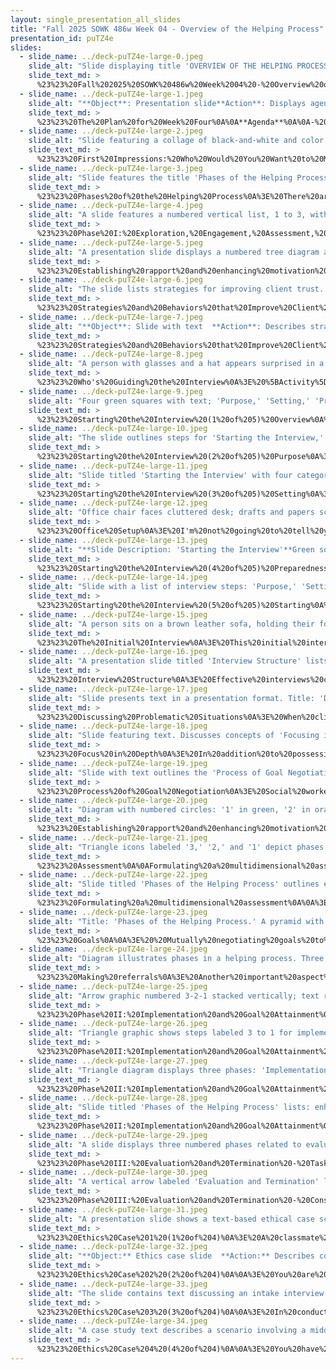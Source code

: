 ```yaml
---
layout: single_presentation_all_slides
title: "Fall 2025 SOWK 486w Week 04 - Overview of the Helping Process"
presentation_id: puTZ4e
slides:
  - slide_name: ../deck-puTZ4e-large-0.jpeg
    slide_alt: "Slide displaying title 'OVERVIEW OF THE HELPING PROCESS' in bold blue text, with 'FALL 2025 SOWK 486W' above. Author: Jacob Campbell, Ph.D., LICSW, Heritage University. Geometric design features on the right."
    slide_text_md: >
      %23%23%20Fall%202025%20SOWK%20486w%20Week%2004%20-%20Overview%20of%20the%20Helping%20Process%0A%0Atitle:%20Fall%202025%20SOWK%20486w%20Week%2004%20-%20Overview%20of%20the%20Helping%20Process%0Adate:%202025-09-12%2012:30:28%0Alocation:%20Heritage%20University%0Atags:%0A%20%20-%20Heritage%20University%0A%20%20-%20BASW%20Program%0A%20%20-%20SOWK%20486w%0Apresentation_video:%20%3E%0A%20%20%22%22%0Adescription:%20%3E%0A%0AWeek%20four%20is%20a%20continuation%20of%20laying%20the%20groundwork%20for%20this%20course.%20It%20is%20focused%20on%20providing%20an%20overview%20of%20the%20helping%20process.%20The%20Hepworth%20et%20al.%20(2023)%20text%20formats%20the%20helping%20process%20into%20three%20phases.%20%0A%0A-%20Phase%201:%20Exploration,%20Engagement,%20Assessment,%20and%20Planning%0A-%20Phase%20II:%20Implementation%20and%20Goal%20Attainment%0A-%20Phase%20III:%20Evaluation%20and%20Termination%0A%0ADuring%20the%20session,%20we%20will%20be%20examining%20an%20overview%20of%20considerations%20we%20should%20have%20in%20each%20of%20the%20phases.%20We%20will%20also%20be%20looking%20at%20how%20we%20set%20the%20environment%20with%20our%20clients%20and%20what%20the%20interviewing%20process%20looks%20like.%20Finally,%20we%20will%20spend%20some%20time%20discussing%20some%20potential%20ethical%20dilemmas.%20The%20agenda%20is:%0A%0A-%20Overview%20of%20the%20three%20phases%20of%20the%20helping%20process%0A-%20Setting%20the%20environment%0A-%20Interviewing%20clients%0A-%20Practice%20with%20ethical%20dilemmas%0A%0AThe%20learning%20objectives%20this%20week%20include:%0A%0A-%20Describe%20the%20three%20phases%20of%20the%20helping%20process%20and%20identify%20key%20tasks%20associated%20with%20each%20phase.%0A-%20Demonstrate%20strategies%20for%20creating%20a%20supportive%20environment%20during%20client%20interviews,%20including%20setting,%20preparedness,%20and%20rapport-building.%0A-%20Practice%20and%20evaluate%20techniques%20for%20starting%20the%20interview,%20engaging%20clients,%20and%20initiating%20assessment.%0A-%20Identify%20behaviors%20and%20communication%20styles%20that%20enhance%20or%20inhibit%20client%20trust%20and%20motivation.%0A-%20Analyze%20ethical%20dilemmas%20using%20professional%20values%20and%20guidelines%20to%20inform%20decision-making%20in%20complex%20situations.%0A%0A
  - slide_name: ../deck-puTZ4e-large-1.jpeg
    slide_alt: "**Object**: Presentation slide**Action**: Displays agenda and learning objectives**Context**: Academic setting, focusing on helping processes**Transcription**:- **Agenda**:   - Overview of the three phases of the helping process  - Setting the environment  - Interviewing clients  - Practice with ethical dilemmas- **Learning Objectives**:  - Describe the three phases of the helping process   - Demonstrate strategies for creating a supportive environment during client interviews   - Practice techniques for interviewing and engaging clients  - Identify behaviors affecting client trust  - Analyze ethical dilemmas using professional values- *Presented by Jacob Campbell, Ph.D. at Heritage University; Fall 2025 SOWK 486w*"
    slide_text_md: >
      %23%23%20The%20Plan%20for%20Week%20Four%0A%0A**Agenda**%0A%0A-%20Overview%20of%20the%20three%20phases%20of%20the%20helping%20process%0A-%20Setting%20the%20environment%0A-%20Interviewing%20clients%0A-%20Practice%20with%20ethical%20dilemmas%0A%0A**Learning%20Objectives**%0A%0A-%20Describe%20the%20three%20phases%20of%20the%20helping%20process%20and%20identify%20key%20tasks%20associated%20with%20each%20phase.%0A-%20Demonstrate%20strategies%20for%20creating%20a%20supportive%20environment%20during%20client%20interviews,%20including%20setting,%20preparedness,%20and%20rapport-building.%0A-%20Practice%20and%20evaluate%20techniques%20for%20starting%20the%20interview,%20engaging%20clients,%20and%20initiating%20assessment.%0A-%20Identify%20behaviors%20and%20communication%20styles%20that%20enhance%20or%20inhibit%20client%20trust%20and%20motivation.%0A-%20Analyze%20ethical%20dilemmas%20using%20professional%20values%20and%20guidelines%20to%20inform%20decision-making%20in%20complex%20situations.%0A%0A
  - slide_name: ../deck-puTZ4e-large-2.jpeg
    slide_alt: "Slide featuring a collage of black-and-white and color photos of people; text includes 'FIRST IMPRESSIONS,' questions like 'Who would you want to meet?' and 'What would you do?' plus course details and author info."
    slide_text_md: >
      %23%23%20First%20Impressions:%20Who%20Would%20You%20Want%20to%20Meet%0A%3E%20Making%20a%20good%20impression%20is%20essential.%0A%0A%5BSmall%20Group%20Activity%5D%20Think%20of%20a%20person%20you%20would%20want%20to%20meet%20in%20history.%20Ask%20them%20to%20imagine%20that%20they%20have%20won%20a%20competition%20to%20meet%20and%20interview%20that%20person%20this%20afternoon%20for%20a%20local%20TV%20station.%20Talk%20with%20a%20partner%20about%20the%20following:%0A%0A-%20What%20would%20you%20do%3F%0A-%20What%20would%20you%20wear%3F%0A-%20How%20would%20you%20feel%3F%0A%0A%5BWhole%20Class%20Activity%20-%20Discussion%5D%20Lead%20the%20discussion%20to%20get%20them%20to%20recognize%20they%20would%20make%20an%20effort%20with%20their%20appearance%20and%20their%20behavior%20because%20they%20wanted%20to%20impress%20the%20person.%0A%0ARelate%20this%20to%20making%20a%20good%20impression%20with%20clients%20and%20colleagues.%0A%0A-%20appearance%0A-%20body%20language%0A-%20greeting%0A-%20answering%20a%20query%20/%20helping%20the%20customer%0A-%20housekeeping%20and%20tidiness%0A%0AActivity%20based%20on%20Customer%20Service%20Training%20Helper%20(n.d.).%0A%0A%5BWhole%20Group%20Activity%5D%20Share%20a%20positive%20first%20impression%20that%20you%20had%20of%20somebody%20and%20how%20it%20impacted%20your%20relationship%20with%20them.%0A%0A%3Cdiv%20style%3D%22text-align:%20center%22%20markdown%3D%221%22%3E%0AReference%0A%3C/div%3E%0A%3Cdiv%20style%3D%22margin:%200%200%200%202em;%20text-indent:%20-2em;%22%20markdown%3D%221%22%3E%0A%0ACustomer%20Service%20Training%20Helper%20(n.d.)%20Training%20activity%20good%20impressions.%20%3Chttps://www.customer-service-training-helper.com/training-activity-good-impressions.html%3E%0A%0A%3C/div%3E%0A%0A
  - slide_name: ../deck-puTZ4e-large-3.jpeg
    slide_alt: "Slide features the title 'Phases of the Helping Process' with numbered phases. Phase 1: Exploration, Engagement, Assessment, and Planning; Phase 2: Implementation and Goal Attainment; Phase 3: Evaluation and Termination. Presented by Jacob Campbell, Fall 2025, SOWK 486w."
    slide_text_md: >
      %23%23%20Phases%20of%20the%20Helping%20Process%0A%3E%20There%20are%20three%20phases%20outlined%20in%20the%20text%20regarding%20the%20helping%20process.%20This%20semester,%20we%20will%20be%20going%20more%20in-depth%20through%20them%20as%20the%20weeks%20go%20on.%20Today%20is%20intended%20to%20be%20an%20introduction%20to%20the%20overall%20process.%0A%0APhase%20I:%20Exploration,%20Engagement,%20Assessment,%20and%20Planning%0APhase%20II:%20Implementation%20and%20Goal%20Attainment%0APhase%20III:%20Evaluation%20and%20Termination%0A%0A%5BWhole%20Group%20Activity%5D%20Does%20helping%20need%20to%20be%20structured%20in%20a%20systemic%20process%20like%20this%3F%20What%20are%20some%20of%20the%20potential%20benefits%20or%20challenges%20to%20having%20it%20structured%20like%20this%3F%0A%0A(Hepworth%20et%20al.,%202023)%0A%0A
  - slide_name: ../deck-puTZ4e-large-4.jpeg
    slide_alt: "A slide features a numbered vertical list, 1 to 3, with item 1 highlighted: 'Exploration, Engagement, Assessment, and Planning.' Beside a bullet point it reads: 'Explaining the process, the services, and yourself.' The bottom banner states: 'Exploring Clients’ Problems.' Additional text includes 'Jacob Campbell, Ph.D. LICSW at Heritage University,' '(Hepworth et al., 2023),' and 'Fall 2025 SOWK 486w.'"
    slide_text_md: >
      %23%23%20Phase%20I:%20Exploration,%20Engagement,%20Assessment,%20and%20Planning%0A%0A**Exploring%20Clients'%20Problems**%0A%0A%3E%20For%20every%20one%20of%20us,%20first%20impressions%20matter.%20The%20first%20meeting%20with%20a%20client%20is%20important%20and%20we%20should%20attempt%20to%20make%20it%20as%20good%20as%20possible.%20Consider%20the%20activity%20we%20started%20with%20this%20morning%20thinking%20about%20first%20impressions.%0A%0AExplaining%20the%20process%20the,%20the%20services,%20and%20yourself%0A%0A-%20Potential%20clients%20may%20be%20anxious%20about%20the%20prospect%20of%20seeking%20help%20and%20lack%20knowledge%20about%20what%20to%20expect%0A-%20First%20impressions.%0A%0A%5BSmall%20Group%20Activity%5D%20Practice%20what%20you%20might%20say%20at%20your%20practicum.%0A%0A(Hepworth%20et%20al.,%202023)%0A%0A%0A
  - slide_name: ../deck-puTZ4e-large-5.jpeg
    slide_alt: "A presentation slide displays a numbered tree diagram and a text box. The diagram has three sections numbered 1 to 3. The text box, labeled 'RAPPORT,' discusses 'relationship description,' 'look and feel,' and 'developing strong rapport.' The footer notes 'Establishing rapport and enhancing motivation,” credits Jacob Campbell, Ph.D., at Heritage University, and refers to Fall 2025 SOWK 486w and 'Hepworth et al., 2023.'"
    slide_text_md: >
      %23%23%20Establishing%20rapport%20and%20enhancing%20motivation%20-%20Rapport%0A%3E%20Rapport%20is%20one%20of%20the%20most%20critical%20aspects%20of%20the%20client-clinician%20relationship%20and%20is%20highly%20related%20to%20positive%20outcomes.%20This%20rapport%20can%20also%20be%20connected%20to%20a%20client's%20motivation%20and%20willingness%20to%20change.%0A%0A%3E%20%5BPartner%20Group%20Activity%5D%20Talk%20to%20a%20partner%20about%20somebody%20with%20whom%20you%20have%20a%20robust%20rapport.%20Talk%20about%20how%20that%20relationship%20is,%20and%20how%20you%20know%20that%20you%20have%20a%20good%20rapport%20with%20them.%0A%0A%3E%20%5BSmall%20Group%20Activity%5D%20Turn%20your%20partners%20into%20groups%20of%20four,%20and%20discuss%20how%20you%20know%20that%20you%20have%20a%20good%20rapport%20with%20that%20person,%20what%20it%20looks%20like%0A%0A%3E%20%5BWhole%20Class%20Activity%5D%20Brainstorm%20writing%20on%20the%20whiteboard,%20potential%20ways%20of%20developing%20rapport%20with%20clients.%0A%0A(Hepworth%20et%20al.,%202023)%0A%0A
  - slide_name: ../deck-puTZ4e-large-6.jpeg
    slide_alt: "The slide lists strategies for improving client trust. Key actions include maintaining comfort, trust, and attentiveness, while avoiding judgment and interruptions. It references Jacob Campbell, Ph.D., at Heritage University."
    slide_text_md: >
      %23%23%20Strategies%20and%20Behaviors%20that%20Improve%20Client%20Trust%20(1%20of%202)%0A%3E%20Leach%20(2015)%20describes%20some%20strategies%20and%20behaviors%20that%20improve%20client%20trust,%20communication,%20and%20rapport.%0A%0A**Maintain**%0A%0A-%20Client%20comfort%0A-%20Confidentiality%20%26%20trust%0A-%20Enthusiasm%0A-%20A%20collaborative%20relationship%0A-%20Interest%20in%20client%20concerns%0A-%20Objectivity%0A-%20Attentiveness%0A-%20Eye%20contact%0A-%20An%20open%20posture%0A%0A**Avoid**%0A%0A-%20Passing%20judgment%0A-%20Jargon%20and%20technical%20language%0A-%20An%20authoritarian%20demeanor%0A-%20Interruptions%0A%0A
  - slide_name: ../deck-puTZ4e-large-7.jpeg
    slide_alt: "**Object**: Slide with text  **Action**: Describes strategies  **Context**: Presentation environment**Text**:Strategies and behaviors that improve client trust include being dependable, open-minded, flexible, and friendly. Use open-ended questions and provide rationales for procedures, treatments, and decisions."
    slide_text_md: >
      %23%23%20Strategies%20and%20Behaviors%20that%20Improve%20Client%20Trust%20(2%20of%202)%0A%3E%20Leach%20goes%20on%20to%20talk%20about%20how%20we%20should%20be%20and%20what%20we%20should%20use.%0A%0A**Be**%0A%0A-%20Dependable%0A-%20Open%20minded%0A-%20Flexible%0A-%20Reassuring%20%26%20supportive%0A-%20Confident%0A-%20Friendly%0A-%20Genuine%0A-%20Warm%0A-%20Sincere%0A-%20Honest%0A-%20Empowering%0A-%20Engaging%20and%20interactive%0A-%20Respectful%20of%20client%20wishes%20and%20needs%0A-%20Sensitive%0A-%20Empathetic%0A-%20Altruistic%0A%0A**Use**%0A%0A-%20Open-ended%20questions%0A-%20Rationales%20for%20procedures,%20treatments,%20and%20decisions%0A%0A%3Cdiv%20style%3D%22text-align:%20center%22%20markdown%3D%221%22%3E%0AReference%0A%3C/div%3E%0A%3Cdiv%20style%3D%22margin:%200%200%200%202em;%20text-indent:%20-2em;%22%20markdown%3D%221%22%3E%0A%0ALeach,%20M.%20J.%20(2005).%20Rapport:%20A%20key%20to%20treatment%20success.%20_Complementary%20Therapies%20in%20Clinical%20Practice,%2011_(4),%20262%E2%80%93265.%20%3Chttps://doi.org/10.1016/j.ctcp.2005.05.005%3E%0A%0A%3C/div%3E%0A%0A
  - slide_name: ../deck-puTZ4e-large-8.jpeg
    slide_alt: "A person with glasses and a hat appears surprised in a room setting. Text: 'WHAT ARE MICRO SKILLS? WHY ARE THEY IMPORTANT? WHO'S GUIDING THE INTERVIEW.' Presented by Jacob Campbell, Ph.D. at Heritage University. Fall 2025 SOWK 486w."
    slide_text_md: >
      %23%23%20Who's%20Guiding%20the%20Interview%0A%3E%20%5BActivity%5D%20Watch%20the%20video%20clip%20from%20The%20Office:%20Who's%20Leading%20the%20Interview%0A%0A%3E%20%5BWhole%20Class%20Activity%5D%20Who%20was%20leading%20the%20interview%0A%0A%3E%20This%20is%20not%20what%20we%20want%20to%20happen%20in%20our%20session.%0A%0A%0A
  - slide_name: ../deck-puTZ4e-large-9.jpeg
    slide_alt: "Four green squares with text; 'Purpose,' 'Setting,' 'Preparedness,' 'Starting,' present steps for starting interviews. Title: 'Starting the Interview.' Context: Slide from Jacob Campbell’s presentation, 'Fall 2025 SOWK 486w.'"
    slide_text_md: >
      %23%23%20Starting%20the%20Interview%20(1%20of%205)%20Overview%0A%3E%20With%20this%20understanding%20of%20the%20importance%20of%20both%20starting%20the%20client/worker%20relationship%20and%20developing%20rapport,%20the%20start%20of%20the%20interview%20is%20where%20this%20begins.%20Kirst-Ashman%20and%20Hull%20(2015)%20describe%20strategies%20we%20should%20be%20using%20as%20we%20start%20an%20interview.%20These%20include:%0A%0A-%20Purpose%0A-%20Setting%0A-%20Preparedness%0A-%20Starting%0A%0A
  - slide_name: ../deck-puTZ4e-large-10.jpeg
    slide_alt: "The slide outlines steps for 'Starting the Interview,' listing: Purpose, Setting, Preparedness, and Starting, with notes on effective communication and promoting client well-being. It's from Jacob Campbell, Ph.D. Fall 2025 SOWK 486w."
    slide_text_md: >
      %23%23%20Starting%20the%20Interview%20(2%20of%205)%20Purpose%0A%3E%20Making%20sure%20that%20we%20are%20clear%20as%20to%20what%20the%20purpose%20is%0A%0ADiscuss%20the%20way%20the%20concept%20of%20an%20interview%20is.%0A%0A-%20The%20primary%20goal%20of%20any%20interview%20is%20effective%20communication%20with%20the%20client.%0A-%20Interviews%20make%20use%20of%20communication%20with%20clients%20to%20solve%20problems,%20encourage%20positive%20change,%20and%20promote%20clients'%20well-being.%0A%0A(Kirst-Ashman%20%26%20Hull,%202015)%0A%0A%0A
  - slide_name: ../deck-puTZ4e-large-11.jpeg
    slide_alt: "Slide titled 'Starting the Interview' with four categories: Purpose, Setting, Preparedness, Starting. Focus on 'Setting' with points: 'Variety of Setting,' 'How do we present ourselves?' and 'Timeliness.' Authored by Jacob Campbell."
    slide_text_md: >
      %23%23%20Starting%20the%20Interview%20(3%20of%205)%20Setting%0A%3E%20Thinking%20about%20the%20setting%20of%20the%20interview%20is%20also%20essential.%0A%0A-%20**Variety%20of%20Settings**:%20The%20interview%20setting%20can%20occur%20in%20a%20variety%20of%20settings%20depending%20on%20the%20field%20of%20practice%20and%20type%20of%20agency.%20%20%0A-%20**How%20do%20we%20present%20ourselves%3F**%20%0A%09*%20When%20deciding%20how%20to%20dress%20for%20an%20interview,%20it%20is%20important%20to%20remember%20that%20your%20general%20appearance%20will%20make%20an%20impression.%20%0A%09*%20You%20want%20to%20be%20aware%20of%20how%20the%20clients%20react%20to%20how%20you%20dress.%0A-%20**Timeliness**%20Be%20prompt%20so%20that%20the%20client%20sees%20that%20you%20feel%20the%20time%20spent%20with%20them%20is%20crucial.%0A%0A(Kirst-Ashman%20%26%20Hull,%202015)%0A%0A
  - slide_name: ../deck-puTZ4e-large-12.jpeg
    slide_alt: "Office chair faces cluttered desk; drafts and papers scattered around. Room filled with light from large window. Text reads 'OFFICE SETUP.' Walls have papers and notes attached."
    slide_text_md: >
      %23%23%20Office%20Setup%0A%3E%20I'm%20not%20going%20to%20tell%20you%20how%20to%20set%20up%20your%20office...%20I'm%20not%20going%20to%20say%20to%20you,%20%22sit%20behind%20a%20desk!%22%20or%20%22don't%20sit%20behind%20a%20desk.%22%0A%0A%5BWhole%20Group%20Activity%5D%20Discuss%20considerations%20related%20to%20office%20set%20up.%20%0A%0A-%20What%20do%20you%20believe%20is%20important%20to%20think%20about%20when%20you%20evaluate%20your%20meeting%20space%3F%0A-%20What%20is%20important%20to%20think%20about%20when%20you%20are%20evaluating%20your%20meeting%20space%20in%20some%20other%20location%3F%0A%0A%3E%20We%20should%20be%20thinking%20about%20what%20we%20do,%20why%20we%20do%20it,%20and%20how%20we%20do%20it.%20%20Reevaluating%20our%20practice.%0A%0A
  - slide_name: ../deck-puTZ4e-large-13.jpeg
    slide_alt: "**Slide Description: 'Starting the Interview'**Green squares list:- **Purpose**- **Setting**- **Preparedness**- **Starting**Text on right:- 'What information do you need to gather'- 'How long is the interview time frame'- 'Identify the purpose'Footer mentions Jacob Campbell, Ph.D., LICSW, Heritage University, Fall 2025 SOWK 486w."
    slide_text_md: >
      %23%23%20Starting%20the%20Interview%20(4%20of%205)%20Preparedness%0A%3E%20To%20make%20a%20positive%20impression,%20we%20should%20be%20prepared%20before%20the%20interview.%0A%0A-%20What%20information%20do%20you%20need%20to%20gather%3F%0A-%20**How%20long%20is%20the%20interview%20time%20frame**%20(i.e.,%20when%20it%20is%20to%20start%20and%20when%20it%20is%20to%20end).%0A-%20**Identify%20the%20purpose**:%20you%20should%20have%20an%20idea%20of%20what%20you%20want%20to%20accomplish%20by%20the%20end%20of%20the%20interview.%0A%0A(Kirst-Ashman%20%26%20Hull,%202015)%0A%0A
  - slide_name: ../deck-puTZ4e-large-14.jpeg
    slide_alt: "Slide with a list of interview steps: 'Purpose,' 'Setting,' 'Preparedness,' and 'Starting.' Text includes 'Greetings' and 'Alleviate clients anxiety.' Attribution: Jacob Campbell, Heritage University, Fall 2025, SOWK 486w."
    slide_text_md: >
      %23%23%20Starting%20the%20Interview%20(5%20of%205)%20Starting%0A%3E%20Once%20we%20have%20determined%20the%20purpose,%20setting,%20and%20are%20prepared...%20we%20actually%20have%20to%20start%20the%20interview.%0A%0A-%20Greeting%0A%09*%20Initial%20introductions,%20names%20are%20exchanged%20with%20typical%20pleasantries%20such%20as%20%22It's%20nice%20to%20meet%20you.%22%0A%09*%20Using%20surnames%20is%20a%20good%20idea%20since%20it%20implies%20greater%20respect%0A%09*%20Handshakes%20are%20often%20appropriate%20when%20culturally%20appropriate.%0A%09*%20%5BDiscussion%5D%20Regarding%20surnames%20/%20formal%20language%20(ES)%0A-%20Alleviate%20clients'%20anxiety%20(think%20unknown)%0A%09*%20Alleviating%20the%20client's%20anxiety,%20you%20do%20this%20by%20starting%20where%20the%20client%20is%20or%20putting%20yourself%20in%20the%20client's%20shoes.%0A%09*%20The%20client%20may%20have%20many%20questions%20as%20to%20what%20to%20expect%20from%20the%20interview,%20and%20this%20causes%20anxiety,%20or%20you%20may%20get%20someone%20who%20is%20forced%20to%20see%20you,%20and%20it%20will%20be%20important%20for%20you%20to%20use%20your%20empathy%20skills%20at%20this%20point%20to%20help%20the%20client%20feel%20less%20agitated.%0A%09*%20Portray%20confidence%20and%20competence%0A%0A%3E%20Discuss%20how%20I%20generally%20start%20my%20initial%20contact%0A%0A-%20Beginning%20statement%20of%20purpose%20and%20role.%0A-%20Clearly%20explain%20the%20interview's%20purpose%20to%20the%20client%0A-%20The%20workers'%20role%20to%20the%20client%0A-%20Encouraging%20the%20client%20to%20share%20thoughts%20and%20feelings%20about%20the%20interview%20and%20what's%20being%20said%0A-%20Make%20a%20statement%20about%20the%20usefulness%20of%20the%20intervention%20process%0A%0A(Kirst-Ashman%20%26%20Hull,%202015)%0A%0A%3Cdiv%20style%3D%22text-align:%20center%22%20markdown%3D%221%22%3E%0AReference%0A%3C/div%3E%0A%3Cdiv%20style%3D%22margin:%200%200%200%202em;%20text-indent:%20-2em;%22%20markdown%3D%221%22%3E%0A%0AKirst-Ashman,%20K.%20K.,%20%26%20Hull,%20G.%20H.%20(2015).%20_Understanding%20Generalist%20Practice_%20(7th%20ed.).%20Cengage%20Learning.%20%0A%0A%3C/div%3E%0A%0A
  - slide_name: ../deck-puTZ4e-large-15.jpeg
    slide_alt: "A person sits on a brown leather sofa, holding their forehead, set against a dimly lit room. Large blue text reads 'THE INITIAL INTERVIEW.' Photo credit: Nik Shuliahin on Unsplash."
    slide_text_md: >
      %23%23%20The%20Initial%20Interview%0A%3E%20This%20initial%20interview%20introduction%20could%20be%20used%20to%20present%20for%20your%20role-play%20video%20(along%20with%20some%20further%20questions%20related%20to%20an%20assessment).%0A%0A%5BWhole%20Class%20Activity%5D%20Demonstrate%20the%20initial%20interview%20process%0A%0A-%20Beginning%20statement%20of%20purpose%20and%20role.%0A-%20Clearly%20explain%20the%20interview's%20purpose%20to%20the%20client%0A-%20Describe%20the%20worker's%20role%20to%20the%20client%0A-%20Encouraging%20the%20client%20to%20share%20thoughts%20and%20feelings%20about%20the%20interview%20and%20what's%20being%20said%0A-%20Make%20a%20statement%20about%20the%20usefulness%20of%20the%20intervention%20process%0A%0A%5BSmall%20Group%20Activity%5D%20Working%20with%20partners,%20practice%20doing%20this%20initial%20part%20of%20the%20interview.%0A%0A%5BWhole%20Class%20Activity%5D%20Have%20one%20or%20two%20volunteers%20come%20and%20do%20the%20initial%20part%20as%20well.%0A%0A
  - slide_name: ../deck-puTZ4e-large-16.jpeg
    slide_alt: "A presentation slide titled 'Interview Structure' lists 'Rapport,' 'Starting with client motivation,' and 'Use of an interpreter.' Credits: Jacob Campbell, Ph.D., Heritage University, Fall 2025 SOWK 486w."
    slide_text_md: >
      %23%23%20Interview%20Structure%0A%3E%20Effective%20interviews%20conform%20to%20a%20general%20structure,%20share%20specific%20properties,%20and%20reflect%20the%20interviewer%E2%80%99s%20use%20of%20basic%20skills.%0A%0A-%20**Rapport**%20with%20clients%20fosters%20open%20and%20free%20communication,%20which%20is%20the%20hallmark%20of%20compelling%20interviews.%0A-%20**Starting%20with%20client%20motivation**%20aids%20social%20workers%20in%20establishing%20and%20sustaining%20rapport%20and%20in%20maintaining%20psychological%20contact%20with%20clients.%0A-%20When%20ethnic%20minority%20and%20immigrant%20clients%20have%20virtually%20no%20command%20of%20the%20English%20language,%20effective%20communication%20requires%20the%20**use%20of%20an%20interpreter**%20of%20the%20same%20ethnicity%20as%20the%20client,%20so%20that%20the%20social%20worker%20and%20client%20bridge%20both%20cultural%20value%20differences%20and%20language%20differences.%0A%0A(Hepworth%20et%20al.,%202023)%0A%0A
  - slide_name: ../deck-puTZ4e-large-17.jpeg
    slide_alt: "Slide presents text in a presentation format. Title: 'Discussing Problematic Situations.' Bullet points: 1) Determine clients’ expectations. 2) Cultural differences. 3) Assess the significance of information. Footer: Jacob Campbell, Ph.D. LICSW at Heritage University, Fall 2025 SOWK 486w."
    slide_text_md: >
      %23%23%20Discussing%20Problematic%20Situations%0A%3E%20When%20clients%20indicate%20that%20they%20are%20ready%20to%20discuss%20their%20problematic%20situations,%20it%20is%20appropriate%20to%20begin%20the%20process%20of%20exploring%20their%20concerns.%0A%0A-%20Before%20exploring%20problems,%20it%20is%20important%20to%20**determine%20clients%E2%80%99%20expectations**...%0A-%20**Cultural%20Differences**:%20can%20vary%20considerably%20and%20are%20influenced%20by%20socioeconomic%20level,%20cultural%20background,%20level%20of%20sophistication,%20and%20previous%20experience%20with%20helping%20professionals.%0A-%20During%20the%20exploration%20process,%20the%20social%20worker%20**assesses%20the%20significance%20of%20information**%20revealed%20as%20the%20client%20discusses%20problems%20and%20interacts%20with%20the%20social%20worker,%20group%20members,%20or%20significant%20others.%0A%0A(Hepworth%20et%20al.,%202023)%0A%0A
  - slide_name: ../deck-puTZ4e-large-18.jpeg
    slide_alt: "Slide featuring text. Discusses concepts of 'Focusing in Depth' with points: 'Outlines,” “Moment-to-moment emotional reactions,” “Clients’ opinions and interpretations,” “Substance abuse, violence, and sexual abuse.” Mentioned source: 'Hepworth et al., 2023.'"
    slide_text_md: >
      %23%23%20Focus%20in%20Depth%0A%3E%20In%20addition%20to%20possessing%20discrete%20skills%20needed%20to%20elicit%20detailed%20information,%20social%20workers%20must%20be%20able%20to%20maintain%20the%20focus%20on%20problems%20until%20they%20have%20elicited%20comprehensive%20information.%0A%0A-%20**Outlines**%20that%20list%20essential%20questions%20to%20be%20answered%20for%20a%20given%20situation%20or%20problem%20can%20prove%20extremely%20helpful%20to%20beginning%20social%20workers.%0A-%20During%20the%20process%20of%20exploration,%20social%20workers%20must%20be%20keenly%20sensitive%20to%20clients%E2%80%99%20**moment-to-moment%20emotional%20reactions**%20and%20to%20the%20part%20that%20emotional%20patterns%20play%20in%20their%20difficulties.%0A-%20Because%20_thought%20patterns,%20beliefs,%20and%20attitudes_%20are%20powerful%20determinants%20of%20behavior,%20it%20is%20vital%20to%20explore%20**clients%E2%80%99%20opinions%20and%20interpretations**%20of%20those%20circumstances%20and%20events%20deemed%20salient%20to%20their%20difficulties.%0A-%20Because%20of%20the%20prevalence%20and%20magnitude%20of%20problems%20associated%20with%20**substance%20abuse,%20violence,%20and%20sexual%20abuse**%20in%20society,%20the%20possibility%20that%20these%20problems%20contribute%20to%20or%20represent%20the%20primary%20source%20of%20clients%E2%80%99%20difficulties%20should%20be%20routinely%20explored.%0A%0A(Hepworth%20et%20al.,%202023)%0A%0A
  - slide_name: ../deck-puTZ4e-large-19.jpeg
    slide_alt: "Slide with text outlines the 'Process of Goal Negotiation,' featuring points like 'Ending the interview process' and 'Continued use of interviewing skills.' Includes credit to Jacob Campbell at Heritage University, Fall 2025 SOWK 486w."
    slide_text_md: >
      %23%23%20Process%20of%20Goal%20Negotiation%0A%3E%20Social%20workers%20introduce%20the%20process%20of%20goal%20negotiation%20by%20explaining%20the%20rationale%20for%20formulating%20the%20goals.%0A%0A-%20**Ending%20the%20interview%20process**%20During%20the%20final%20portion%20of%20the%20interview%20process,%20social%20workers%20should%20suggest%20the%20length%20and%20frequency%20of%20sessions,%20who%20will%20participate%20in%20them,%20the%20means%20of%20accomplishing%20goals,%20the%20duration%20of%20the%20helping%20period,%20fees,%20and%20other%20relevant%20matters.%0A-%20**Continued%20use%20of%20interviewing%20skills**:%20During%20Phase%20II%20of%20the%20helping%20process,%20interviewing%20skills%20are%20used%20to%20help%20clients%20accomplish%20their%20goals.%0A%0A(Hepworth%20et%20al.,%202023)%0A%0A
  - slide_name: ../deck-puTZ4e-large-20.jpeg
    slide_alt: "Diagram with numbered circles: '1' in green, '2' in orange, '3' in red. Text reads 'PHASES OF THE HELPING PROCESS,' 'Strengths-based approach,' 'Stages of change.' Footer: 'Establishing rapport and enhancing motivation.'Jacob Campbell, Ph.D. LICSW at Heritage University (Hepworth et al., 2023)  Fall 2025 SOWK 486w"
    slide_text_md: >
      %23%23%20Establishing%20rapport%20and%20enhancing%20motivation%20-%20Other%0A%3E%20Along%20with%20rapport,%20there%20are%20other%20important%20factors%20that%20we%20need%20to%20consider%20as%20we%20think%20about%20the%20clinician's%20goal%20of%20establishing%20rapport%20and%20enhancing%20motivation.%0A%0A*%20Strengths-based%20approach%0A%20%20%20%20-%20%5BWhole%20Class%20Activity%5D%20Discuss%20what%20a%20strengths-based%20approach%20is.%0A%20%20%20%20-%20Discuss%20functional%20strengths%20vs.%20strengths%0A%20%20%20%20-%20Assists%20in%20both%20establishing%20rapport%20and%20enhancing%20motivation.%0A*%20Stages%20of%20change%0A%20%20%20%20-%20especially%20pre-contemplation%20and%20contemplation%0A%0A(Hepworth%20et%20al.,%202023)%0A%0A
  - slide_name: ../deck-puTZ4e-large-21.jpeg
    slide_alt: "Triangle icons labeled '3,' '2,' and '1' depict phases in a process. Text describes exploration and assessment, citing Hepworth et al. (2023). Title: 'Phases of the Helping Process.' Footer has course details."
    slide_text_md: >
      %23%23%20Assessment%0A%0AFormulating%20a%20multidimensional%20assessment%20of%20the%20problem,%20identifying%20systems%20that%20play%20a%20significant%20role%20in%20the%20difficulties,%20and%20identifying%20relevant%20resources%20that%20can%20be%20tapped%20or%20must%20be%20developed%0A%0A%3E%20%22Exploration%20begins%20by%20attending%20to%20the%20emotional%20states%20and%20immediate%20concerns%20manifested%20by%20the%20client.%20Gradually,%20the%20social%20worker%20broadens%20the%20exploration%20to%20encompass%20relevant%20systems%20(individual,%20interpersonal,%20and%20environmental)%20and%20explores%20the%20most%20critical%20aspects%20of%20the%20problem%20in%20depth.%22%20(Hepworth%20et%20al.,%202023,%20p.%2040)%0A%0A
  - slide_name: ../deck-puTZ4e-large-22.jpeg
    slide_alt: "Slide titled 'Phases of the Helping Process' outlines exploration, engagement, assessment, and planning. Lists behavior, thoughts, beliefs, emotions, and information revealed. Includes steps 3, 2, 1, and emphasizes 'Formulating a multidimensional assessment.'"
    slide_text_md: >
      %23%23%20Formulating%20a%20multidimensional%20assessment%0A%0A%3E%20Formulating%20a%20multidimensional%20assessment%20of%20the%20problem,%20identifying%20systems%20that%20play%20a%20significant%20role%20in%20the%20difficulties,%20and%20identifying%20relevant%20resources%20that%20can%20be%20tapped%20or%20must%20be%20developed%0A%0A%3E%20Social%20workers%20end%20up%20taking%20moment-by-moment%20assessments%20of%20a%20client%E2%80%A6%0A%0A-%20Behavior%0A-%20Thoughts%0A-%20Beliefs%0A-%20Emotions%0A-%20Information%20revealed%20(during%20an%20interview)%0A%0A(Hepworth%20et%20al.,%202023)%0A%0A
  - slide_name: ../deck-puTZ4e-large-23.jpeg
    slide_alt: "Title: 'Phases of the Helping Process.' A pyramid with three colored circles (1: green, 2: orange, 3: red) labeled 'Exploration, Engagement, Assessment, and Planning.' Bullets: 'Formulating a contact,' 'Solution-focused approach.' Footer: 'Jacob Campbell, Ph.D. LICSW at Heritage University. Fall 2025 SOWK 486w.'"
    slide_text_md: >
      %23%23%20Goals%0A%0A%3E%20%20Mutually%20negotiating%20goals%20to%20be%20accomplished%20in%20remedying%20or%20alleviating%20problems%20and%20formulating%20a%20contract%0A%0A-%20Formulating%20a%20contract%0A-%20Solution-focused%20approach%0A%0A%5BWhole%20Group%20Activity%5D%20Relate%20to%20experience%0A%0A-%20My%20view%20of%20solution-focused%20brief%20therapy%0A-%20Discussion%20week%20two%0A%0A(Hepworth%20et%20al.,%202023)%0A%0A
  - slide_name: ../deck-puTZ4e-large-24.jpeg
    slide_alt: "Diagram illustrates phases in a helping process. Three numbered circles represent steps: 1) Exploration, Engagement, Assessment, and Planning. Text explains client linkage. Title: 'PHASES OF THE HELPING PROCESS.' Footer: Jacob Campbell, Ph.D., LICSW at Heritage University; Hepworth et al., 2023; Fall 2025 SOWK 486w."
    slide_text_md: >
      %23%23%20Making%20referrals%0A%3E%20Another%20important%20aspect%20of%20the%20first%20phase%20of%20the%20helping%20process%20is%20that%20of%20making%20referrals.%0A%0A%22Linking%20clients%20to%20other%20resource%20systems%20requires%20careful%20handling%20if%20clients%20are%20to%20follow%20through%20in%20seeking%20and%20obtaining%20essential%20resources.%22%0A%0A(Hepworth%20et%20al.,%202023)%0A%0A
  - slide_name: ../deck-puTZ4e-large-25.jpeg
    slide_alt: "Arrow graphic numbered 3-2-1 stacked vertically; text reads 'PHASES OF THE HELPING PROCESS: Implementation and Goal Attainment.' Names and dates noted: Jacob Campbell, Ph.D., LICSW, Heritage University, Hepworth et al., 2023, Fall 2025 SOWK 486w."
    slide_text_md: >
      %23%23%20Phase%20II:%20Implementation%20and%20Goal%20Attainment%0A%3E%20implementation%20and%20goal%20attainment%20are%20the%20second%20phase%20of%20the%20helping%20process.%0A%0A(Hepworth%20et%20al.,%202023)%0A%0A
  - slide_name: ../deck-puTZ4e-large-26.jpeg
    slide_alt: "Triangle graphic shows steps labeled 3 to 1 for implementation and goal attainment. Text lists: 'Prioritize goals,' 'Select interventions,' 'Plan implementation,' 'Maintain focus.' Title: 'PHASES OF THE HELPING PROCESS.'"
    slide_text_md: >
      %23%23%20Phase%20II:%20Implementation%20and%20Goal%20Attainment%20(1%20of%202)%0A%3E%20There%20are%20several%20goals%20and%20tasks%20that%20a%20clinician%20must%20accomplish%20during%20the%20implementation%20and%20goal%20attainment%20phase.%20These%20include...%0A%0A1.%20Prioritize%20goals%20into%20general%20and%20specific%20tasks%0A2.%20Select%20and%20implement%20interventions%0A3.%20Plan%20task%20implementation,%20enhancing%20self-efficacy%0A4.%20Maintain%20focus%20within%20sessions%0A%0A(Hepworth%20et%20al.,%202023)%0A%0A
  - slide_name: ../deck-puTZ4e-large-27.jpeg
    slide_alt: "Triangle diagram displays three phases: 'Implementation and Goal Attainment.' Bullet points list tasks for maintaining continuity, monitoring progress, addressing barriers, and employing self-disclosure. Titled 'Phases of the Helping Process.'"
    slide_text_md: >
      %23%23%20Phase%20II:%20Implementation%20and%20Goal%20Attainment%20(2%20of%202)%0A%0A5.%20Maintain%20continuity%20between%20sessions%0A6.%20Monitor%20progress%0A7.%20Identify%20and%20address%20barriers%20to%20change%0A8.%20Employ%20appropriate%20self-disclosure%20and%20assertiveness%20to%20facilitate%20change%0A%0A(Hepworth%20et%20al.,%202023)%0A%0A
  - slide_name: ../deck-puTZ4e-large-28.jpeg
    slide_alt: "Slide titled 'Phases of the Helping Process' lists: enhancing self-efficacy, monitoring progress, barriers to goal attainment, relational reactions, enhancing clients' self-awareness, and use of self. Triangle with numbers 3, 2, 1 on left indicates 'Implementation and Goal Attainment.' Bottom states Jacob Campbell, Ph.D. LICSW, Heritage University, Fall 2025 SOWK 486w."
    slide_text_md: >
      %23%23%20Phase%20II:%20Implementation%20and%20Goal%20Attainment%0A%3E%20several%20factors%20need%20to%20be%20evaluated%20as%20a%20part%20of%20the%20implementation%20and%20goal%20attainment%20phase.%20These%20include%0A%0A*%20__Enhancing%20self-efficacy__:%20%22an%20expectation%20or%20belief%20that%20one%20can%20accomplish%20tasks%20or%20perform%20behaviors%20associated%20with%20specified%20goals%22%0A*%20Monitoring%20progress%0A%20%20%20%20-%20We%20monitor%20for%20progress%20because...%0A%20%20%20%20-%20To%20evaluate%20the%20effectiveness%20of%20change%20in%20strategies%20and%20interventions%0A%20%20%20%20-%20To%20guide%20efforts%20toward%20goal%20attainment%0A%20%20%20%20-%20To%20keep%20abreast%20of%20the%20client%E2%80%99s%20progress%20or%20lack%20of%20progress%0A%20%20%20%20-%20To%20concentrate%20on%20goal%20attainment%20and%20evaluate%20progress%0A*%20Barriers%20to%20goal%20attainment%0A%20%20%20%20-%20Can%20be%20micro,%20mezzo,%20and%20macro%0A*%20Relational%20reactions%0A%20%20%20%20-%20Trigger%20(both%20client%20and%20clinician)%0A%20%20%20%20-%20Transference%0A%20%20%20%20-%20Counter-transference%0A*%20Enhancing%20clients'%20self-awareness%0A%20%20%20%20-%20Use%20of%20therapeutic%20techniques%20(empathetic%20responses)%0A%20%20%20%20-%20Difference%20between%20additive%20empathetic%20response%20(interpretation,%20confronting)%20and%20reciprocal%20empathetic%20response%20(i.e.,%20restating,%20rephrasing,%20summarizing)%0A*%20Use%20of%20self%0A%20%20%20%20-%20Genuineness%20(basic%20skills%20along%20with%20empathy%20and%20warmth)%0A%20%20%20%20-%20Assertive%20about%20boundaries%0A%20%20%20%20-%20Self-disclosure%0A%20%20%20%20%20%20%20%20+%20simple,%20not%20detailed,%20purposeful%0A%0A(Hepworth%20et%20al.,%202023)%0A%0A
  - slide_name: ../deck-puTZ4e-large-29.jpeg
    slide_alt: "A slide displays three numbered phases related to evaluation and termination, listing tasks like assessing goals, developing strategies, and terminating relationships. Title: 'Phases of the Helping Process.' Authored by Jacob Campbell."
    slide_text_md: >
      %23%23%20Phase%20III:%20Evaluation%20and%20Termination%20-%20Tasks%0A%0A1.%20Assessing%20when%20client%20goals%20have%20been%20satisfactorily%20attained%0A2.%20Helping%20the%20client%20develop%20strategies%20that%20maintain%20change%20and%20continue%20growth%20following%20the%20termination%0A3.%20Successfully%20terminating%20the%20helping%20relationship%0A%0A(Hepworth%20et%20al.,%202023)%0A%0A
  - slide_name: ../deck-puTZ4e-large-30.jpeg
    slide_alt: "A vertical arrow labeled 'Evaluation and Termination' lists numbers 1-3. Text includes 'PHASES OF THE HELPING PROCESS,' 'SUCCESSFULLY TERMINATING THE HELPING RELATIONSHIP,' and 'PLANNING CHANGE MAINTENANCE STRATEGIES.' Footer mentions Jacob Campbell and Fall 2025 SOWK 486w."
    slide_text_md: >
      %23%23%20Phase%20III:%20Evaluation%20and%20Termination%20-%20Considerations%0A%0A-%20Successfully%20terminating%20the%20helping%20relationship%20(difficulty%20of%20returning%20to%20an%20environment)%0A-%20Planning%20change%20maintenance%20strategies%20%0A-%20Importance%20of%20following%20up%0A%0A(Hepworth%20et%20al.,%202023)%0A%0A
  - slide_name: ../deck-puTZ4e-large-31.jpeg
    slide_alt: "A presentation slide shows a text-based ethical case scenario involving Googling and using social media for client information, and using Snapchat to share impressions of clients. Questions about ethical principles follow. 'ETHICS CASE 1' is in bold on the right."
    slide_text_md: >
      %23%23%20Ethics%20Case%201%20(1%20of%204)%0A%3E%20A%20classmate%20has%20told%20you%20that%20they%20are%20Googling%20clients%20from%20their%20field%20agency%20as%20well%20as%20looking%20them%20up%20on%20Facebook.%20They%20state%20that%20the%20information%20is%20public,%20so%20there%20is%20no%20confidentiality%20involved,%20and%20the%20more%20they%20learn%20about%20them%20the%20better%20they%20can%20help%20them.%20In%20your%20own%20placement,%20workers%20send%20Snapchat%20messages%20to%20each%20other%20of%20the%20wacky%20ways%20clients%20dress%20and%20behave.%20They%20say%20it%20builds%20camaraderie%20in%20the%20team%20and%20is%20harmless%20since%20the%20photos%20and%20comments%20go%20away%20after%20only%20a%20few%20seconds.%0A%0AConsider:%0A-%20What%20conflicting%20principles%20and%20values%20are%20in%20play%20in%20the%20case%3F%0A-%20What%20are%20the%20pros%20and%20cons%20of%20the%20various%20courses%20of%20action%3F%0A-%20What%20guidelines%20are%20applicable%20in%20resolving%20this%20dilemma%3F%0A-%20What%20resources%20could%20you%20consult%20to%20help%20you%20decide%20on%20an%20ethical%20course%20of%20action%3F%0A%0A%5BSmall%20Group%20Activity%5D%20Discuss%20ethics%20case%20study%0A%5BWhole%20Group%20Activity%5D%20Debrief%20activity%0A%0A(Hepworth%20et%20al.,%202023,%20p.%2075)%0A%0A%0A
  - slide_name: ../deck-puTZ4e-large-32.jpeg
    slide_alt: "**Object:** Ethics case slide  **Action:** Describes confidentiality dilemma  **Context:** Youth group in a correctional facility**Text Transcription:**- 'You are forming a youth group in a state correctional facility... Are you required to share all the information you learn in the group? How can you encourage trust and sharing if there are limits to confidentiality?'- Questions: 'What conflicting principles and values are in play...?', 'What are the pros and cons...?', 'What guidelines are applicable...?', 'What resources could you consult...?'- 'ETHICS CASE 2'- Jacob Campbell, Ph.D. LICSW at Heritage University- 'Fall 2025 SOWK 486w'"
    slide_text_md: >
      %23%23%20Ethics%20Case%202%20(2%20of%204)%0A%0A%3E%20You%20are%20forming%20a%20youth%20group%20in%20a%20state%20correctional%20facility.%20From%20past%20experience,%20you%20know%20that%20members%20sometimes%20make%20references%20in%20the%20group%20to%20previous%20offenses%20that%20they%20have%20committed%20without%20being%20apprehended.%20You%20also%20know%20that%20they%20may%20talk%20about%20indiscretions%20or%20misdemeanors%20they%20(or%20others)%20may%20have%20committed%20or%20plan%20to%20commit%20within%20the%20institution,%20such%20as%20smoking%20marijuana,%20engaging%20in%20sexual%20encounters,%20receiving%20contraband%20from%20visitors,%20or%20stealing%20supplies%20or%20property%20from%20peers%20or%20staff.%20Are%20you%20required%20to%20share%20all%20the%20information%20you%20learn%20in%20the%20group%3F%20How%20can%20you%20encourage%20trust%20and%20sharing%20if%20there%20are%20limits%20to%20confidentiality%3F%0A%0AConsider:%0A-%20What%20conflicting%20principles%20and%20values%20are%20in%20play%20in%20the%20case%3F%0A-%20What%20are%20the%20pros%20and%20cons%20of%20the%20various%20courses%20of%20action%3F%0A-%20What%20guidelines%20are%20applicable%20in%20resolving%20this%20dilemma%3F%0A-%20What%20resources%20could%20you%20consult%20to%20help%20you%20decide%20on%20an%20ethical%20course%20of%20action%3F%0A%0A%5BSmall%20Group%20Activity%5D%20Discuss%20the%20ethics%20case%20study%0A%5BWhole%20Group%20Activity%5D%20Debrief%20activity%0A%0A(Hepworth%20et%20al.,%202023,%20p.%2075)%0A%0A
  - slide_name: ../deck-puTZ4e-large-33.jpeg
    slide_alt: "The slide contains text discussing an intake interview with a young woman displaying defensive behavior, mentioning parenting struggles, and leaving abruptly. Questions for discussion about ethical principles are presented on a blue background labeled 'ETHICS CASE 3.' Footer: 'Jacob Campbell, Ph.D. LICSW at Heritage University, Fall 2025 SOWK 486w.'"
    slide_text_md: >
      %23%23%20Ethics%20Case%203%20(3%20of%204)%0A%0A%3E%20In%20conducting%20an%20intake%20interview%20with%20a%20young%20woman%20in%20a%20family%20agency,%20you%20observe%20that%20both%20of%20her%20young%20children%20are%20withdrawn%20and%20listless.%20Throughout%20the%20interview,%20the%20client%20seems%20defensive,%20suspicious,%20and%20appears%20ambivalent%20about%20having%20come%20for%20the%20interview.%20At%20one%20point,%20she%20states%20that%20she%20feels%20overwhelmed%20with%20her%20parenting%20responsibilities%20and%20is%20having%20difficulty%20in%20coping%20with%20her%20children.%20She%20also%20alludes%20to%20her%20fear%20that%20she%20may%20hurt%20them%20but%20then%20abruptly%20changes%20the%20subject.%20As%20you%20encourage%20her%20to%20return%20to%20the%20discussion%20of%20her%20problems%20with%20the%20children,%20your%20client%20says%20that%20she%20has%20changed%20her%20mind%20about%20wanting%20help,%20takes%20her%20children%20in%20hand,%20and%20hastily%20leaves%20the%20office.%0A%0AConsider:%0A-%20What%20conflicting%20principles%20and%20values%20are%20in%20play%20in%20the%20case%3F%0A-%20What%20are%20the%20pros%20and%20cons%20of%20the%20various%20courses%20of%20action%3F%0A-%20What%20guidelines%20are%20applicable%20in%20resolving%20this%20dilemma%3F%0A-%20What%20resources%20could%20you%20consult%20to%20help%20you%20decide%20on%20an%20ethical%20course%20of%20action%3F%0A%0A%5BSmall%20Group%20Activity%5D%20Discuss%20the%20ethics%20case%20study%0A%5BWhole%20Group%20Activity%5D%20Debrief%20activity%0A%0A(Hepworth%20et%20al.,%202023,%20p.%2075)%0A%0A%0A
  - slide_name: ../deck-puTZ4e-large-34.jpeg
    slide_alt: "A case study text describes a scenario involving a middle-aged male client at a mental health agency experiencing workplace stress. Questions focus on ethical principles, pros and cons, guidelines, and resources for resolving the situation. Title: 'ETHICS CASE 4,' from a presentation by Jacob Campbell, Ph.D. at Heritage University."
    slide_text_md: >
      %23%23%20Ethics%20Case%204%20(4%20of%204)%0A%0A%3E%20You%20have%20been%20working%20in%20a%20mental%20health%20agency%20with%20a%20middle-aged%20male%20who%20has%20a%20history,%20when%20angered,%20of%20becoming%20violent%20and%20physically%20abusive.%20He%20has%20been%20under%20extreme%20psychological%20pressure%20lately%20because%20of%20increased%20expectations%20at%20work.%20In%20an%20interview%20today,%20he%20is%20extremely%20angry,%20clenching%20his%20fists%20as%20he%20tells%20you%20that%20his%20boss%20is%20giving%20him%20a%20hard%20time,%20singling%20him%20out%20for%20criticism,%20and%20threatening%20that%20he%20will%20lose%20his%20job.%20%E2%80%9CIf%20that%20happens,%E2%80%9D%20he%20says,%20%E2%80%9Cthey%E2%80%99ll%20be%20sorry.%E2%80%9D%0A%0AConsider:%0A-%20What%20conflicting%20principles%20and%20values%20are%20in%20play%20in%20the%20case%3F%0A-%20What%20are%20the%20pros%20and%20cons%20of%20the%20various%20courses%20of%20action%3F%0A-%20What%20guidelines%20are%20applicable%20in%20resolving%20this%20dilemma%3F%0A-%20What%20resources%20could%20you%20consult%20to%20help%20you%20decide%20on%20an%20ethical%20course%20of%20action%3F%0A%0A%5BSmall%20Group%20Activity%5D%20Discuss%20the%20ethics%20case%20study%0A%5BWhole%20Group%20Activity%5D%20Debrief%20activity%0A%0A(Hepworth%20et%20al.,%202023,%20p.%2075)%0A
---
```

